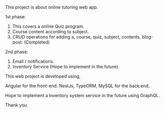 This project is about online tutoring web app.

1st phase:

1) This covers a online Quiz program.
2) Course content according to subject.
3) CRUD operations for adding a, course, quiz, subject, contents, blog-post.
(Completed)

2nd phase:

1) Email / notifications.
2) Inventory Service
(Hope to implement in the future)

This web project is developed using,

Angular for the front-end.
NestJs, TypeORM, MySQL for the back end.

Hope to implement a Inventory system service in the future using GraphQL.

Thank you.